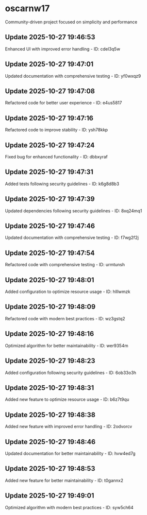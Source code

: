 # oscarnw17
Community-driven project focused on simplicity and performance

## Update 2025-10-27 19:46:53
Enhanced UI with improved error handling - ID: cdel3q5w


## Update 2025-10-27 19:47:01
Updated documentation with comprehensive testing - ID: yf0wxqz9


## Update 2025-10-27 19:47:08
Refactored code for better user experience - ID: e4us5817


## Update 2025-10-27 19:47:16
Refactored code to improve stability - ID: ysh78kkp


## Update 2025-10-27 19:47:24
Fixed bug for enhanced functionality - ID: dbbxyraf


## Update 2025-10-27 19:47:31
Added tests following security guidelines - ID: k6g8d8b3


## Update 2025-10-27 19:47:39
Updated dependencies following security guidelines - ID: 8xq24mq1


## Update 2025-10-27 19:47:46
Updated documentation with comprehensive testing - ID: f7wg2f2j


## Update 2025-10-27 19:47:54
Refactored code with comprehensive testing - ID: urmtunsh


## Update 2025-10-27 19:48:01
Added configuration to optimize resource usage - ID: hlllwmzk


## Update 2025-10-27 19:48:09
Refactored code with modern best practices - ID: wz3gstq2


## Update 2025-10-27 19:48:16
Optimized algorithm for better maintainability - ID: wer9354m


## Update 2025-10-27 19:48:23
Added configuration following security guidelines - ID: 6ob33o3h


## Update 2025-10-27 19:48:31
Added new feature to optimize resource usage - ID: b6z7t9qu


## Update 2025-10-27 19:48:38
Added new feature with improved error handling - ID: 2odvorcv


## Update 2025-10-27 19:48:46
Updated documentation for better maintainability - ID: hvw4ed7g


## Update 2025-10-27 19:48:53
Added new feature for better maintainability - ID: t0gannx2


## Update 2025-10-27 19:49:01
Optimized algorithm with modern best practices - ID: syw5ch64

